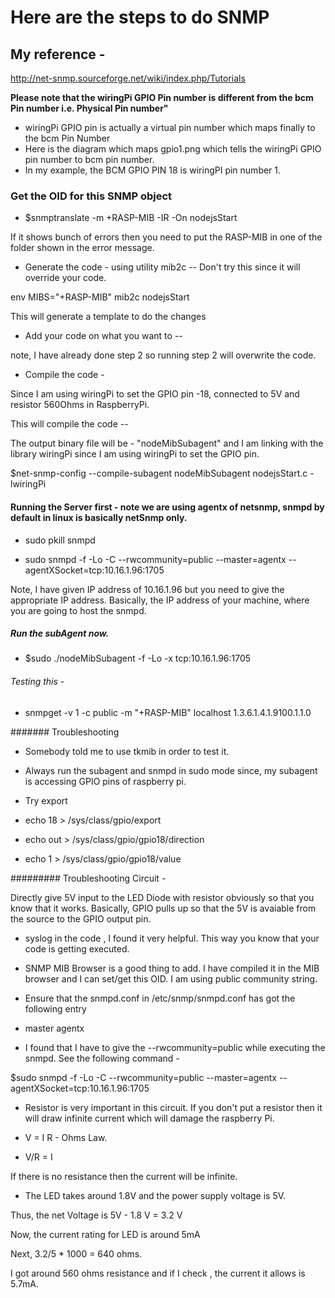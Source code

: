# Here are the steps to do SNMP 

## My reference - 

http://net-snmp.sourceforge.net/wiki/index.php/Tutorials

**Please note that the wiringPi GPIO Pin number is different from the bcm Pin number i.e. Physical Pin number"**

* wiringPi GPIO pin is actually a virtual pin number which maps finally to the bcm Pin Number
* Here is the diagram which maps gpio1.png which tells the wiringPi GPIO pin number to bcm pin number.
* In my example, the BCM GPIO PIN 18 is wiringPI pin number 1.

### Get the OID for this SNMP object

* $snmptranslate -m +RASP-MIB -IR -On nodejsStart

If it shows bunch of errors then you need to put the RASP-MIB in one of the folder shown in the error message.


* Generate the code - using utility mib2c  -- Don't try this since it will override your code.

env MIBS="+RASP-MIB" mib2c nodejsStart

This will generate a template to do the changes


* Add your code on what you want to --

note, I have already done step 2 so running step 2 will overwrite the code.

* Compile the code -

Since I am using wiringPi to set the GPIO pin -18, connected to 5V and resistor 560Ohms in RaspberryPi.

This will compile the code -- 

The output binary file will be - "nodeMibSubagent" and I am linking with the library wiringPi since I am using wiringPi to set the GPIO pin.

$net-snmp-config --compile-subagent nodeMibSubagent nodejsStart.c -lwiringPi


#### Running the Server first - note we are using agentx of netsnmp, snmpd by default in linux is basically netSnmp only.

* sudo pkill  snmpd

* sudo snmpd -f -Lo -C --rwcommunity=public --master=agentx --agentXSocket=tcp:10.16.1.96:1705

Note, I have given IP address of 10.16.1.96 but you need to give the appropriate IP address. Basically, the IP address of your machine, where you are going to host the snmpd.


##### Run the subAgent now.


* $sudo ./nodeMibSubagent -f -Lo -x  tcp:10.16.1.96:1705


###### Testing this - 

* snmpget -v 1 -c public -m "+RASP-MIB" localhost 1.3.6.1.4.1.9100.1.1.0


####### Troubleshooting

* Somebody told me to use tkmib in order to test it.

* Always run the subagent and snmpd in sudo mode since, my subagent is accessing GPIO pins of raspberry pi.

* Try export 

* echo 18 > /sys/class/gpio/export

* echo out > /sys/class/gpio/gpio18/direction
  
* echo 1 > /sys/class/gpio/gpio18/value


######### Troubleshooting Circuit - 

Directly give 5V input to the LED Diode with resistor obviously so that you know that it works.
Basically, GPIO pulls up so that the 5V is avaiable from the source to the GPIO output pin. 


* syslog in the code , I found it very helpful. This way you know that your code is getting executed.

* SNMP MIB Browser is a good thing to add. I have compiled it in the MIB browser and I can set/get this OID.
I am using public community string.


* Ensure that the snmpd.conf in /etc/snmp/snmpd.conf has got the following entry
 
 * master agentx

* I found that I have to give the --rwcommunity=public while executing the snmpd. See the following command - 

$sudo snmpd -f -Lo -C --rwcommunity=public --master=agentx --agentXSocket=tcp:10.16.1.96:1705


* Resistor is very important in this circuit. If you don't put a resistor then it will draw infinite current which will damage the raspberry Pi.

* V = I R - Ohms Law.

*  V/R = I 

If there is no resistance then the current will be infinite.

* The LED takes around 1.8V and the power supply voltage is 5V.

Thus, the net Voltage is 5V - 1.8 V = 3.2 V

Now, the current rating for LED is around 5mA

Next, 3.2/5 * 1000 =  640 ohms.

I got around 560 ohms resistance and if I check , the current it allows is 5.7mA.